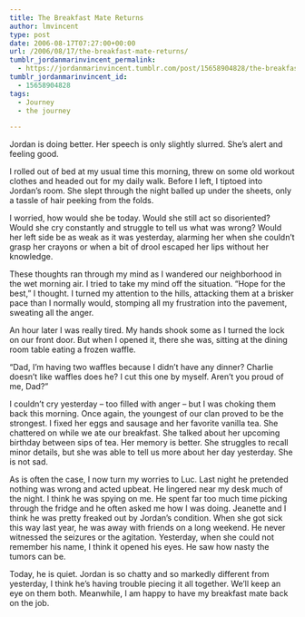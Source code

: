 ```yaml
---
title: The Breakfast Mate Returns
author: lmvincent
type: post
date: 2006-08-17T07:27:00+00:00
url: /2006/08/17/the-breakfast-mate-returns/
tumblr_jordanmarinvincent_permalink:
  - https://jordanmarinvincent.tumblr.com/post/15658904828/the-breakfast-mate-returns
tumblr_jordanmarinvincent_id:
  - 15658904828
tags:
  - Journey
  - the journey

---
```

Jordan is doing better. Her speech is only slightly slurred. She&rsquo;s alert and feeling good.<a name="more"></a>

I rolled out of bed at my usual time this morning, threw on some old workout clothes and headed out for my daily walk. Before I left, I tiptoed into Jordan&rsquo;s room. She slept through the night balled up under the sheets, only a tassle of hair peeking from the folds.

I worried, how would she be today. Would she still act so disoriented? Would she cry constantly and struggle to tell us what was wrong? Would her left side be as weak as it was yesterday, alarming her when she couldn&rsquo;t grasp her crayons or when a bit of drool escaped her lips without her knowledge.

These thoughts ran through my mind as I wandered our neighborhood in the wet morning air. I tried to take my mind off the situation. &ldquo;Hope for the best,&rdquo; I thought. I turned my attention to the hills, attacking them at a brisker pace than I normally would, stomping all my frustration into the pavement, sweating all the anger.

An hour later I was really tired. My hands shook some as I turned the lock on our front door. But when I opened it, there she was, sitting at the dining room table eating a frozen waffle.

&ldquo;Dad, I&rsquo;m having two waffles because I didn&rsquo;t have any dinner? Charlie doesn&rsquo;t like waffles does he? I cut this one by myself. Aren&rsquo;t you proud of me, Dad?&rdquo;

I couldn&rsquo;t cry yesterday &ndash; too filled with anger &ndash; but I was choking them back this morning. Once again, the youngest of our clan proved to be the strongest. I fixed her eggs and sausage and her favorite vanilla tea. She chattered on while we ate our breakfast. She talked about her upcoming birthday between sips of tea. Her memory is better. She struggles to recall minor details, but she was able to tell us more about her day yesterday. She is not sad.

As is often the case, I now turn my worries to Luc. Last night he pretended nothing was wrong and acted upbeat. He lingered near my desk much of the night. I think he was spying on me. He spent far too much time picking through the fridge and he often asked me how I was doing. Jeanette and I think he was pretty freaked out by Jordan&rsquo;s condition. When she got sick this way last year, he was away with friends on a long weekend. He never witnessed the seizures or the agitation. Yesterday, when she could not remember his name, I think it opened his eyes. He saw how nasty the tumors can be.

Today, he is quiet. Jordan is so chatty and so markedly different from yesterday, I think he&rsquo;s having trouble piecing it all together. We&rsquo;ll keep an eye on them both. Meanwhile, I am happy to have my breakfast mate back on the job.

<div class="blogger-post-footer">
  <img loading="lazy" width="1" height="1" src="https://blogger.googleusercontent.com/tracker/9039099668816362935-5546990789780019530?l=jordansjourney2.blogspot.com" alt="" />
</div>